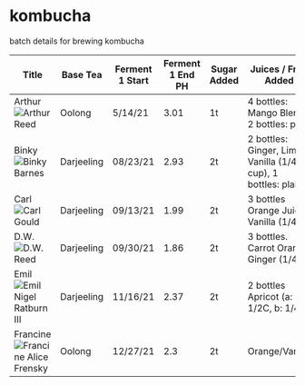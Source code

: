 # kombucha

batch details for brewing kombucha

| Title | Base Tea | Ferment 1 Start | Ferment 1 End PH | Sugar Added | Juices / Fruit Added | Ferment 2 Start Date | Finish Date | Ferment 2 End PH |
|-------|----------|-----------------|--------------|-------------|----------------------|----------------------|-------------|-----------|
| Arthur ![Arthur Reed](https://images-wixmp-ed30a86b8c4ca887773594c2.wixmp.com/f/23119898-21a7-4485-8e1e-bdf287868326/dauycth-794e15fd-2ea0-4678-87e5-953cd93695e9.png?token=eyJ0eXAiOiJKV1QiLCJhbGciOiJIUzI1NiJ9.eyJzdWIiOiJ1cm46YXBwOjdlMGQxODg5ODIyNjQzNzNhNWYwZDQxNWVhMGQyNmUwIiwiaXNzIjoidXJuOmFwcDo3ZTBkMTg4OTgyMjY0MzczYTVmMGQ0MTVlYTBkMjZlMCIsIm9iaiI6W1t7InBhdGgiOiJcL2ZcLzIzMTE5ODk4LTIxYTctNDQ4NS04ZTFlLWJkZjI4Nzg2ODMyNlwvZGF1eWN0aC03OTRlMTVmZC0yZWEwLTQ2NzgtODdlNS05NTNjZDkzNjk1ZTkucG5nIn1dXSwiYXVkIjpbInVybjpzZXJ2aWNlOmZpbGUuZG93bmxvYWQiXX0.8i39WjfoH9JT33WdzCdkDzm5ocnNFg1_3CK2fFMKGJA) | Oolong | 5/14/21 | 3.01 | 1t | 4 bottles: Mango Blend, 2 bottles: plain | 6/6/21 | 6/9/21 | 3.02 |
| Binky ![Binky Barnes](https://static.wikia.nocookie.net/p__/images/9/9d/Binky_Barnes.png/revision/latest/top-crop/width/360/height/360?cb=20200201011817&path-prefix=protagonist) | Darjeeling | 08/23/21 | 2.93 | 2t | 2 bottles: Ginger, Lime, Vanilla (1/4 cup), 1 bottles: plain | 09/02/21 | 09/06/21 | flavored: 2.93, plain: 3.00 |
| Carl ![Carl Gould](https://static.wikia.nocookie.net/arthur/images/8/88/When_Carl_Met_George_75.png/revision/latest/scale-to-width-down/1200?cb=20150404050954) | Darjeeling | 09/13/21 | 1.99 | 2t  | 3 bottles Orange Juice, Vanilla (1/4 C)  | - | - | - |
| D.W. ![D.W. Reed](https://static.wikia.nocookie.net/arthur/images/c/c7/Arthur_DW_Read_Pajamas_Glass_of_Water.png/revision/latest/scale-to-width-down/250?cb=20120426154225) | Darjeeling | 09/30/21 | 1.86 | 2t | 3 bottles. Carrot Orange Ginger (1/4C) | 10/07/21 | 10/10/21 | 2.46 |
| Emil ![Emil Nigel Ratburn III](https://static.wikia.nocookie.net/parody/images/2/2b/521bf5779fd023792ec7cb0b8bfff743_400x400.jpg/revision/latest?cb=20170721033044)| Darjeeling | 11/16/21 | 2.37 | 2t | 2 bottles Apricot (a: 1/2C, b: 1/4C) | 11/24/21 | 11/29/21 | a: 2.6, b: 2.36 |
| Francine ![Francine Alice Frensky](https://static.wikia.nocookie.net/arthur/images/6/64/Francine_706b.png/revision/latest/scale-to-width-down/250?cb=20160903120046) | Oolong | 12/27/21 | 2.3 | 2t | Orange/Vanilla | 01/03/22 | 01/07/22 | 2.70 |
